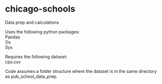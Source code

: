 # chicago-schools
Data prep and calculations

Uses the following python packages:\
Pandas\
Os\
Sys

Requires the following dataset:\
cps.csv
    
Code assumes a folder structure where the dataset
is in the same directory as pub_school_data_prep.


